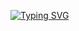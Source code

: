 [![Typing SVG](https://readme-typing-svg.demolab.com?font=Fira+Code&size=35&pause=1000&center=true&random=false&width=700&height=150&lines=Hello!+I'm+Rangga;An+aspiring+Mobile+Developer+%F0%9F%98%80)](https://git.io/typing-svg)

<!--
**ranggarahman/ranggarahman** is a ✨ _special_ ✨ repository because its `README.md` (this file) appears on your GitHub profile.

Here are some ideas to get you started:

- 🔭 I’m currently working on ...
- 🌱 I’m currently learning ...
- 👯 I’m looking to collaborate on ...
- 🤔 I’m looking for help with ...
- 💬 Ask me about ...
- 📫 How to reach me: ...
- 😄 Pronouns: ...
- ⚡ Fun fact: ...
-->
